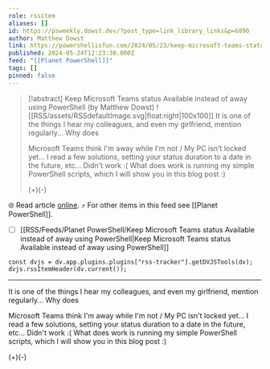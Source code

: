 ```yaml
---
role: rssitem
aliases: []
id: https://psweekly.dowst.dev/?post_type=link_library_links&p=6890
author: Matthew Dowst
link: https://powershellisfun.com/2024/05/23/keep-microsoft-teams-status-available-instead-of-away-using-powershell/
published: 2024-05-24T12:23:30.000Z
feed: "[[Planet PowerShell]]"
tags: []
pinned: false
---
```


> [!abstract] Keep Microsoft Teams status Available instead of away using PowerShell (by Matthew Dowst)
> ![[RSS/assets/RSSdefaultImage.svg|float:right|100x100]] It is one of the things I hear my colleagues, and even my girlfriend, mention regularly... Why does
> 
> Microsoft Teams think I'm away while I'm not / My PC isn't locked yet... I read a few solutions, setting your status duration to a date in the future, etc... Didn't work :( What does work is running my simple PowerShell scripts, which I will show you in this blog post :)
> 
> (+)(-)

🌐 Read article [online](https://powershellisfun.com/2024/05/23/keep-microsoft-teams-status-available-instead-of-away-using-powershell/). ⤴ For other items in this feed see [[Planet PowerShell]].

- [ ] [[RSS/Feeds/Planet PowerShell/Keep Microsoft Teams status Available instead of away using PowerShell|Keep Microsoft Teams status Available instead of away using PowerShell]]

~~~dataviewjs
const dvjs = dv.app.plugins.plugins["rss-tracker"].getDVJSTools(dv);
dvjs.rssItemHeader(dv.current());
~~~

- - -

It is one of the things I hear my colleagues, and even my girlfriend, mention regularly... Why does

Microsoft Teams think I'm away while I'm not / My PC isn't locked yet... I read a few solutions, setting your status duration to a date in the future, etc... Didn't work :( What does work is running my simple PowerShell scripts, which I will show you in this blog post :)

(+)(-)